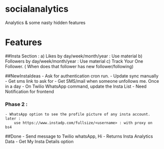 # socialanalytics
Analytics &amp; some nasty hidden features

# Features

##Insta Section :
	a) Likes by day/week/month/year : Use material
    b) Followers by day/week/month/year : Use material
	c) Track Your One Follower. ( When does that follower has new follower/following)
	
##NewInstaIdeas
	- Ask for authentication cron run.
	- Update sync manually
	- Get sms link to ask for 
	- Get SMS/mail when someone unfollows me. Once in a day
    - On Twilio WhatsApp command, update the Insta List
    - Need Notification for frontend

### Phase 2 :
    - WhatsApp option to see the profile picture of any insta account. later : 
        use https://www.instadp.com/fullsize/<username> : with proxy on bs4

##Done
    - Send message to Twilio whatsApp, Hi
    - Returns Insta Analytics Data
    - Get My Insta Details option 